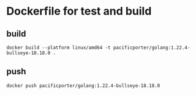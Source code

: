 # Dockerfile for test and build

## build

```
docker build --platform linux/amd64 -t pacificporter/golang:1.22.4-bullseye-18.18.0 .
```

## push

```
docker push pacificporter/golang:1.22.4-bullseye-18.18.0
```
